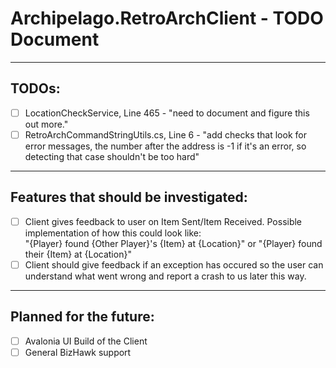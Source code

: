 ﻿# Archipelago.RetroArchClient - TODO Document

---
## TODOs:<br/>
- [ ] LocationCheckService, Line 465 - "need to document and figure this out more."
- [ ] RetroArchCommandStringUtils.cs, Line 6 - "add checks that look for error messages, the number after the address is -1 if it's an error, so detecting that case shouldn't be too hard"
---
## Features that should be investigated:<br/>
- [ ] Client gives feedback to user on Item Sent/Item Received. Possible implementation of how this could look like:<br/>"{Player} found {Other Player}'s {Item} at {Location}" or "{Player} found their {Item} at {Location}"
- [ ] Client should give feedback if an exception has occured so the user can understand what went wrong and report a crash to us later this way.
---
## Planned for the future:
- [ ] Avalonia UI Build of the Client
- [ ] General BizHawk support